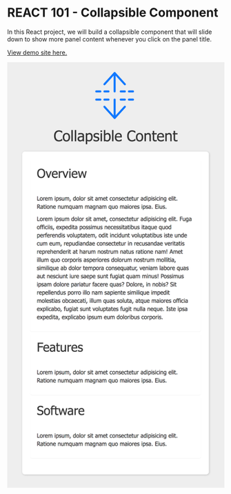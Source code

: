 # REACT 101 - Collapsible Component

In this React project, we will build a collapsible component that will slide down to show more panel content whenever you click on the panel title.

[View demo site here.](http://edwinchen.co/react101_collapsible_component/)

![Preview](screenshot.png)

